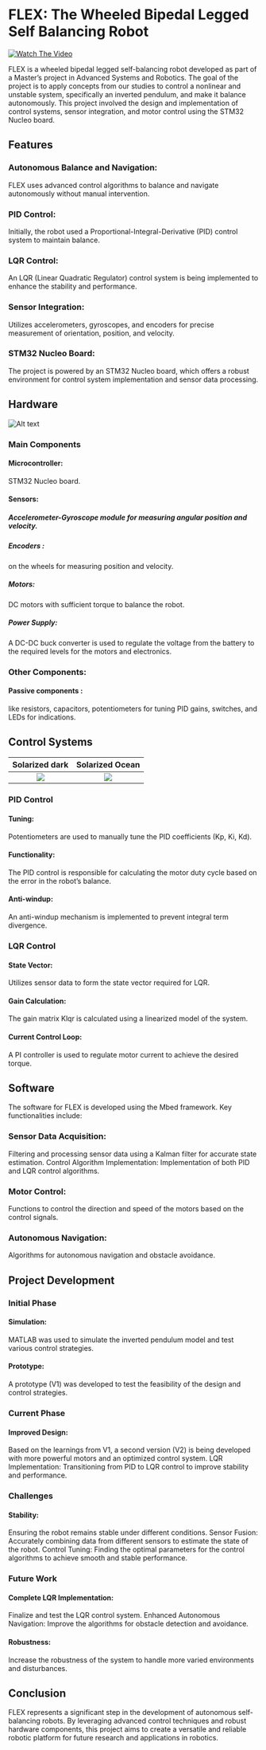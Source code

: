 # FLEX: The Wheeled Bipedal Legged Self Balancing Robot

[![Watch The Video](https://img.youtube.com/vi/Me2IMcmEs_o/0.jpg)](https://youtu.be/Me2IMcmEs_o)

FLEX is a wheeled bipedal legged self-balancing robot developed as part of a Master’s project in Advanced Systems and Robotics. The goal of the project is to apply concepts from our studies to control a nonlinear and unstable system, specifically an inverted pendulum, and make it balance autonomously. This project involved the design and implementation of control systems, sensor integration, and motor control using the STM32 Nucleo board.

## Features
### Autonomous Balance and Navigation: 
FLEX uses advanced control algorithms to balance and navigate autonomously without manual intervention.
### PID Control: 
Initially, the robot used a Proportional-Integral-Derivative (PID) control system to maintain balance.
### LQR Control:
An LQR (Linear Quadratic Regulator) control system is being implemented to enhance the stability and performance.
### Sensor Integration: 
Utilizes accelerometers, gyroscopes, and encoders for precise measurement of orientation, position, and velocity.
### STM32 Nucleo Board: 
The project is powered by an STM32 Nucleo board, which offers a robust environment for control system implementation and sensor data processing.

## Hardware
![Alt text](Images/photo2.jpg)
### Main Components
#### Microcontroller: 
STM32 Nucleo board.
#### Sensors:
##### Accelerometer-Gyroscope module for measuring angular position and velocity.
##### Encoders : 
on the wheels for measuring position and velocity.
##### Motors: 
DC motors with sufficient torque to balance the robot.
##### Power Supply:
A DC-DC buck converter is used to regulate the voltage from the battery to the required levels for the motors and electronics.

### Other Components: 
#### Passive components :
like resistors, capacitors, potentiometers for tuning PID gains, switches, and LEDs for indications.

## Control Systems

Solarized dark             |  Solarized Ocean
:-------------------------:|:-------------------------:
![](Images/FLEX_assis.png)  |  ![](Images/FLEX_debout.png)

### PID Control
#### Tuning: 
Potentiometers are used to manually tune the PID coefficients (Kp, Ki, Kd).
#### Functionality:
The PID control is responsible for calculating the motor duty cycle based on the error in the robot’s balance.
#### Anti-windup: 
An anti-windup mechanism is implemented to prevent integral term divergence.

### LQR Control
#### State Vector:
Utilizes sensor data to form the state vector required for LQR.
#### Gain Calculation: 
The gain matrix Klqr is calculated using a linearized model of the system.
#### Current Control Loop: 
A PI controller is used to regulate motor current to achieve the desired torque.

## Software
The software for FLEX is developed using the Mbed framework. Key functionalities include:

### Sensor Data Acquisition: 
Filtering and processing sensor data using a Kalman filter for accurate state estimation.
Control Algorithm Implementation: Implementation of both PID and LQR control algorithms.
### Motor Control: 
Functions to control the direction and speed of the motors based on the control signals.
### Autonomous Navigation: 
Algorithms for autonomous navigation and obstacle avoidance.

## Project Development
### Initial Phase
#### Simulation: 
MATLAB was used to simulate the inverted pendulum model and test various control strategies.
#### Prototype: 
A prototype (V1) was developed to test the feasibility of the design and control strategies.
### Current Phase
#### Improved Design: 
Based on the learnings from V1, a second version (V2) is being developed with more powerful motors and an optimized control system.
LQR Implementation: Transitioning from PID to LQR control to improve stability and performance.
### Challenges
#### Stability: 
Ensuring the robot remains stable under different conditions.
Sensor Fusion: Accurately combining data from different sensors to estimate the state of the robot.
Control Tuning: 
Finding the optimal parameters for the control algorithms to achieve smooth and stable performance.
### Future Work
#### Complete LQR Implementation: 
Finalize and test the LQR control system.
Enhanced Autonomous Navigation: 
Improve the algorithms for obstacle detection and avoidance.
#### Robustness: 
Increase the robustness of the system to handle more varied environments and disturbances.

## Conclusion
FLEX represents a significant step in the development of autonomous self-balancing robots. By leveraging advanced control techniques and robust hardware components, this project aims to create a versatile and reliable robotic platform for future research and applications in robotics.